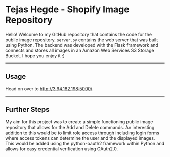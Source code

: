 # Tejas Hegde - Shopify Image Repository

Hello! Welcome to my GitHub repository that contains the code for the public image repository. `server.py` contains the web server 
that was built using Python. The backend was developed with the Flask framework and connects and stores all images in an Amazon
Web Services S3 Storage Bucket. I hope you enjoy it :)


**********************************************************************************************************************************


## Usage

Head on over to http://3.94.182.198:5000/


**********************************************************************************************************************************


## Further Steps

My aim for this project was to create a simple functioning public image repository that allows for the Add and Delete commands.
An interesting addition to this would be to limit role access through including login forms where access tokens can determine the
user and the displayed images. This would be added using the python-oauth2 framework within Python and allows for easy credential
verification using OAuth2.0.

